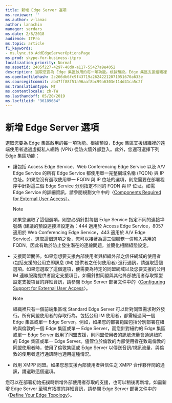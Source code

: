 ```yaml
---
title: 新增 Edge Server 選項
ms.reviewer: ''
ms.author: v-lanac
author: lanachin
manager: serdars
ms.date: 2/8/2018
audience: ITPro
ms.topic: article
f1_keywords:
- ms.lync.tb.AddEdgeServerOptionsPage
ms.prod: skype-for-business-itpro
localization_priority: Normal
ms.assetid: 2405f227-4297-40d0-a117-55427a9e4052
description: 選取您要為 Edge 集區啟用的每一項功能。根據預設，Edge 集區支援組織裡的遠端使用者透過虛擬私人網路 (VPN) 從防火牆外部登入。此外，您還可選擇下列 Edge 集區功能：
ms.openlocfilehash: 2c266db6fc9f43719a26242212071051670a633e
ms.sourcegitcommit: ab47ff88f51a96aaf8bc99a6303e114d41ca5c2f
ms.translationtype: MT
ms.contentlocale: zh-TW
ms.lasthandoff: 05/20/2019
ms.locfileid: "36189634"
---
```

# <a name="add-edge-server-options"></a>新增 Edge Server 選項

選取您要為 Edge 集區啟用的每一項功能。根據預設，Edge 集區支援組織裡的遠端使用者透過虛擬私人網路 (VPN) 從防火牆外部登入。此外，您還可選擇下列 Edge 集區功能：

- 讓包括 Access Edge Service、Web Conferencing Edge Service 以及 A/V Edge Service 的所有 Edge Service 都使用單一完整網域名稱 (FQDN) 與 IP 位址。如果您沒有選取使用單一 FQDN 與 IP 位址的選項，則您需要在部署程序中針對這三個 Edge Service 分別指定不同的 FQDN 與 IP 位址。如需 Edge Service 的詳細資訊，請參閱規劃文件中的〈[Components Required for External User Access](https://technet.microsoft.com/library/2d0f9817-14e7-4109-95dc-62420e3c29e2.aspx)〉。

    > [!NOTE]
    > 如果您選取了這個選項，則您必須針對每個 Edge Service 指定不同的連接埠號碼 (建議的預設連接埠設定為：444 適用於 Access Edge Service，8057 適用於 Web Conferencing Edge Service，443 適用於 A/V Edge Service)。選取這個選項之後，您可以接著為這三個服務一併輸入共用的 FQDN，因此有助於防止發生潛在的連線問題，並簡化相關組態設定。

- 支援同盟關係。如果您想要支援內部使用者與組織外部之信任網域的使用者 (包括支援的公用立即訊息 (IM) 提供者之任何使用者) 進行通訊，請選取這個選項。如果您選取了這個選項，便需要為特定的同盟網域以及您要支援的公用 IM 連線服務提供者設定支援項目。如需針對同盟與其他外部使用者存取類型設定支援項目的詳細資訊，請參閱 Edge Server 部署文件中的〈[Configuring Support for External User Access](https://technet.microsoft.com/library/f8424f8c-f965-4414-8485-30f07e10214a.aspx)〉。

    > [!NOTE]
    > 組織裡只有一個前端集區或 Standard Edge Server 可以針對同盟需求對外發行。所有同盟使用者的存取行為，包括公用 IM 使用者，都需經過同一個 Edge 集區或單一 Edge Server。例如，如果您的部署範圍包括分別部署在紐約與倫敦的一個 Edge 集區或單一 Edge Server，而您針對紐約的 Edge 集區或單一 Edge Server 啟用了同盟支援，則同盟使用者的訊號流量會通過紐約的 Edge 集區或單一 Edge Server。儘管位於倫敦的內部使用者在致電倫敦的同盟使用者時，使用了倫敦集區或 Edge Server 以傳送音訊/視訊流量，與倫敦的使用者進行通訊時也適用這種情況。

- 啟用 XMPP 同盟。如果您想支援內部使用者與信任之 XMPP 合作夥伴間的通訊，請選取這個選項。

您可以在部署初始拓撲時新增外部使用者存取的支援，也可以稍後再新增。如需新增 Edge Server 至現有拓撲的詳細資訊，請參閱 Edge Server 部署文件中的〈[Define Your Edge Topology](https://technet.microsoft.com/library/787b23f1-8fa0-4c37-abf2-c516c5dd66f0.aspx)〉。


